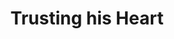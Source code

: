 ---
layout: book-summary
title: Trusting his Heart
image: trusting-his-heart.png
altText: trusting his heart
---